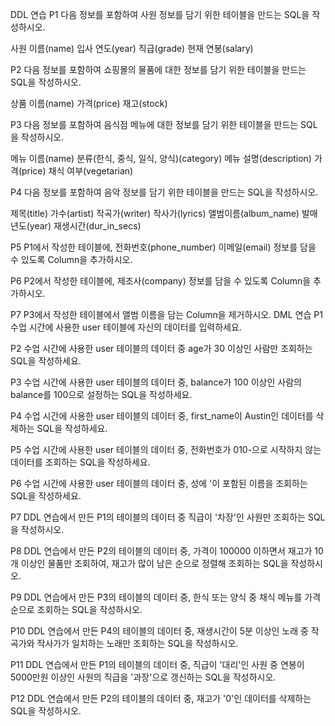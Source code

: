 DDL 연습
P1
다음 정보를 포함하여
사원 정보를 담기 위한 테이블을 만드는 SQL을 작성하시오.

사원 이름(name)
입사 연도(year)
직급(grade)
현재 연봉(salary)

P2
다음 정보를 포함하여
쇼핑몰의 물품에 대한 정보를 담기 위한 테이블을 만드는 SQL을 작성하시오.

상품 이름(name)
가격(price)
재고(stock)

P3
다음 정보를 포함하여
음식점 메뉴에 대한 정보를 담기 위한 테이블을 만드는 SQL을 작성하시오.

메뉴 이름(name)
분류(한식, 중식, 일식, 양식)(category)
메뉴 설명(description)
가격(price)
채식 여부(vegetarian)

P4
다음 정보를 포함하여
음악 정보를 담기 위한 테이블을 만드는 SQL을 작성하시오.

제목(title)
가수(artist)
작곡가(writer)
작사가(lyrics)
앨범이름(album_name)
발매년도(year)
재생시간(dur_in_secs)

P5
P1에서 작성한 테이블에,
전화번호(phone_number)
이메일(email)
정보를 담을 수 있도록 Column을 추가하시오.

P6
P2에서 작성한 테이블에,
제조사(company)
정보를 담을 수 있도록 Column을 추가하시오.

P7
P3에서 작성한 테이블에서 앨범 이름을 담는 Column을 제거하시오.
DML 연습
P1
수업 시간에 사용한 user 테이블에 자신의 데이터를 입력하세요.

P2
수업 시간에 사용한 user 테이블의 데이터 중 age가 30 이상인 사람만 조회하는 SQL을 작성하세요.

P3
수업 시간에 사용한 user 테이블의 데이터 중, balance가 100 이상인 사람의
balance를 100으로 설정하는 SQL을 작성하세요.

P4
수업 시간에 사용한 user 테이블의 데이터 중, first_name이 Austin인
데이터를 삭제하는 SQL을 작성하세요.


P5
수업 시간에 사용한 user 테이블의 데이터 중, 전화번호가 010-으로 시작하지 않는
데이터를 조회하는 SQL을 작성하세요.

P6
수업 시간에 사용한 user 테이블의 데이터 중, 성에 '이 포함된 이름을 조회하는
SQL을 작성하세요.

P7
DDL 연습에서 만든 P1의 테이블의 데이터 중 직급이 '차장'인 사원만 조회하는
SQL을 작성하시오.

P8
DDL 연습에서 만든 P2의 테이블의 데이터 중, 가격이 100000 이하면서 재고가 10개 이상인 물품만 조회하여,
재고가 많이 남은 순으로 정렬해 조회하는 SQL을 작성하시오.

P9
DDL 연습에서 만든 P3의 테이블의 데이터 중, 한식 또는 양식 중 채식 메뉴를 가격 순으로 조회하는
SQL을 작성하시오.

P10
DDL 연습에서 만든 P4의 테이블의 데이터 중, 재생시간이 5분 이상인 노래 중 작곡가와 작사가가 일치하는 노래만 조회하는
SQL을 작성하시오.

P11
DDL 연습에서 만든 P1의 테이블의 데이터 중, 직급이 '대리'인 사원 중 연봉이 5000만원 이상인
사원의 직급을 '과장'으로 갱신하는 SQL을 작성하시오.

P12
DDL 연습에서 만든 P2의 테이블의 데이터 중, 재고가 '0'인 데이터를 삭제하는
SQL을 작성하시오.